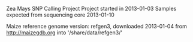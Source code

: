 Zea Mays SNP Calling Project
Project started in 2013-01-03
Samples expected from sequencing core 2013-01-10


Maize reference genome version: refgen3, downloaded 2013-01-04 from http://maizegdb.org into '/share/data/refgen3/'

